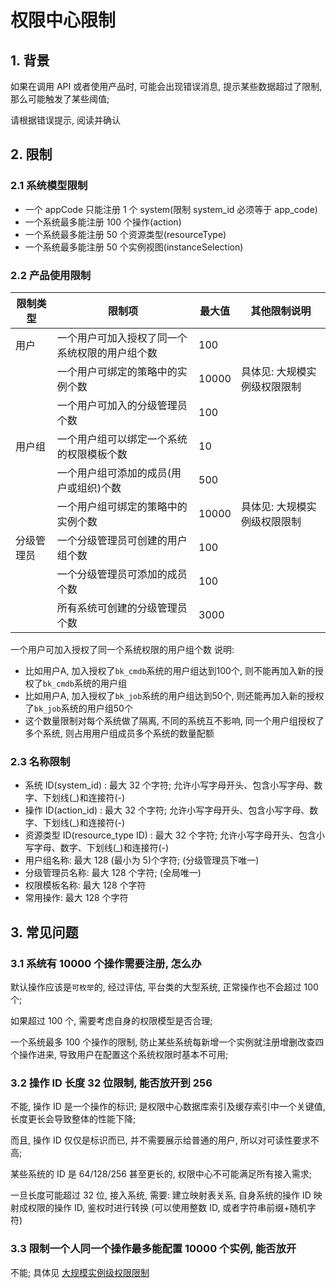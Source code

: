 # 权限中心限制

## 1. 背景

如果在调用 API 或者使用产品时, 可能会出现错误消息, 提示某些数据超过了限制, 那么可能触发了某些阈值;

请根据错误提示, 阅读并确认

## 2. 限制


### 2.1 系统模型限制

- 一个 appCode 只能注册 1 个 system(限制 system_id 必须等于 app_code)
- 一个系统最多能注册 100 个操作(action)
- 一个系统最多能注册 50 个资源类型(resourceType)
- 一个系统最多能注册 50 个实例视图(instanceSelection)

### 2.2 产品使用限制

| 限制类型 | 限制项 | 最大值 | 其他限制说明 |
| ------ | ------ | ------ | ------ |
| 用户 | 一个用户可加入授权了同一个系统权限的用户组个数 | 100 | |
| | 一个用户可绑定的策略中的实例个数 | 10000 | 具体见: 大规模实例级权限限制 |
| | 一个用户可加入的分级管理员个数 | 100 | |
| 用户组 | 一个用户组可以绑定一个系统的权限模板个数 | 10 | |
| | 一个用户组可添加的成员(用户或组织)个数 | 500 | |
| | 一个用户组可绑定的策略中的实例个数 | 10000 | 具体见: 大规模实例级权限限制 |
|分级管理员 | 一个分级管理员可创建的用户组个数 | 100 | |
| | 一个分级管理员可添加的成员个数 | 100 | |
| | 所有系统可创建的分级管理员个数 | 3000 | |

一个用户可加入授权了同一个系统权限的用户组个数 说明:

- 比如用户A, 加入授权了`bk_cmdb`系统的用户组达到100个, 则不能再加入新的授权了`bk_cmdb`系统的用户组
- 比如用户A, 加入授权了`bk_job`系统的用户组达到50个, 则还能再加入新的授权了`bk_job`系统的用户组50个
- 这个数量限制对每个系统做了隔离, 不同的系统互不影响, 同一个用户组授权了多个系统, 则占用用户组成员多个系统的数量配额

### 2.3 名称限制

- 系统 ID(system_id) :  最大 32 个字符; 允许小写字母开头、包含小写字母、数字、下划线(_)和连接符(-)
- 操作 ID(action_id) : 最大 32 个字符; 允许小写字母开头、包含小写字母、数字、下划线(_)和连接符(-)
- 资源类型 ID(resource_type ID) : 最大 32 个字符; 允许小写字母开头、包含小写字母、数字、下划线(_)和连接符(-)
- 用户组名称: 最大 128 (最小为 5)个字符; (分级管理员下唯一)
- 分级管理员名称: 最大 128 个字符; (全局唯一)
- 权限模板名称: 最大 128 个字符
- 常用操作: 最大 128 个字符

## 3. 常见问题

### 3.1 系统有 10000 个操作需要注册, 怎么办 

默认操作应该是`可枚举`的, 经过评估, 平台类的大型系统, 正常操作也不会超过 100 个; 

如果超过 100 个, 需要考虑自身的权限模型是否合理;

一个系统最多 100 个操作的限制, 防止某些系统每新增一个实例就注册增删改查四个操作进来, 导致用户在配置这个系统权限时基本不可用;


### 3.2 操作 ID 长度 32 位限制, 能否放开到 256

不能, 操作 ID 是一个操作的标识;  是权限中心数据库索引及缓存索引中一个关键值, 长度更长会导致整体的性能下降;

而且, 操作 ID 仅仅是标识而已, 并不需要展示给普通的用户, 所以对可读性要求不高;

某些系统的 ID 是 64/128/256 甚至更长的, 权限中心不可能满足所有接入需求; 

一旦长度可能超过 32 位, 接入系统, 需要: 建立映射表关系, 自身系统的操作 ID 映射成权限的操作 ID, 鉴权时进行转换 (可以使用整数 ID, 或者字符串前缀+随机字符)

### 3.3 限制一个人同一个操作最多能配置 10000 个实例, 能否放开

不能; 具体见 [大规模实例级权限限制](06-LargeScaleInstances.md)




